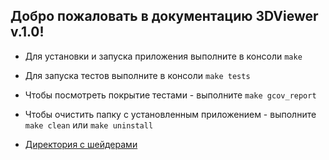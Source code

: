 ## Добро пожаловать в документацию 3DViewer v.1.0!

- Для установки и запуска приложения выполните в консоли ```make```  

- Для запуска тестов выполните в консоли ```make tests```

- Чтобы посмотреть покрытие тестами - выполните ```make gcov_report```

- Чтобы очистить папку с установленным приложением - выполните ```make clean``` или ```make uninstall```


- [Директория с шейдерами](Services/resources/Shaders)
